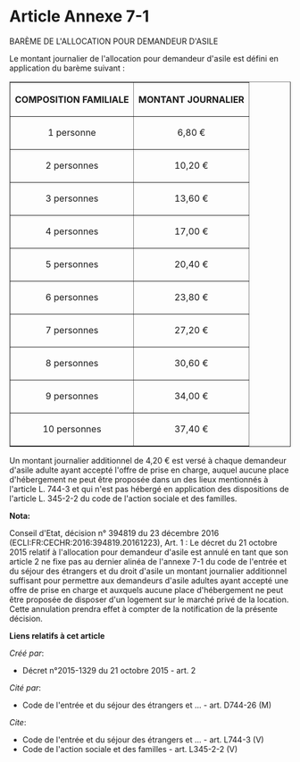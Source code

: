 # Article Annexe 7-1

BARÈME DE L'ALLOCATION POUR DEMANDEUR D'ASILE 

Le montant journalier de l'allocation pour demandeur d'asile est défini en application du barème suivant : 

<table border="1">
  <tbody>
    <tr>
      <th>

COMPOSITION FAMILIALE 

</th>
      <th>

MONTANT JOURNALIER 

</th>
    </tr>
    <tr>
      <td align="center">

1 personne 

</td>
      <td align="center">

6,80 € 

</td>
    </tr>
    <tr>
      <td align="center">

2 personnes 

</td>
      <td align="center">

10,20 € 

</td>
    </tr>
    <tr>
      <td align="center">

3 personnes 

</td>
      <td align="center">

13,60 € 

</td>
    </tr>
    <tr>
      <td align="center">

4 personnes 

</td>
      <td align="center">

17,00 € 

</td>
    </tr>
    <tr>
      <td align="center">

5 personnes 

</td>
      <td align="center">

20,40 € 

</td>
    </tr>
    <tr>
      <td align="center">

6 personnes 

</td>
      <td align="center">

23,80 € 

</td>
    </tr>
    <tr>
      <td align="center">

7 personnes 

</td>
      <td align="center">

27,20 € 

</td>
    </tr>
    <tr>
      <td align="center">

8 personnes 

</td>
      <td align="center">

30,60 € 

</td>
    </tr>
    <tr>
      <td align="center">

9 personnes 

</td>
      <td align="center">

34,00 € 

</td>
    </tr>
    <tr>
      <td align="center">

10 personnes 

</td>
      <td align="center">

37,40 € 

</td>
    </tr>
  </tbody>
</table>

Un montant journalier additionnel de 4,20 € est versé à chaque demandeur d'asile adulte ayant accepté l'offre de prise en
charge, auquel aucune place d'hébergement ne peut être proposée dans un des lieux mentionnés à l'article L. 744-3 et qui
n'est pas hébergé en application des dispositions de l'article L. 345-2-2 du code de l'action sociale et des familles.

**Nota:**

Conseil d'Etat, décision n° 394819 du 23 décembre 2016 (ECLI:FR:CECHR:2016:394819.20161223), Art. 1 : Le décret du 21 octobre
2015 relatif à l'allocation pour demandeur d'asile est annulé en tant que son article 2 ne fixe pas au dernier alinéa de
l'annexe 7-1 du code de l'entrée et du séjour des étrangers et du droit d'asile un montant journalier additionnel suffisant
pour permettre aux demandeurs d'asile adultes ayant accepté une offre de prise en charge et auxquels aucune place
d'hébergement ne peut être proposée de disposer d'un logement sur le marché privé de la location. Cette annulation prendra
effet à compter de la notification de la présente décision.

**Liens relatifs à cet article**

_Créé par_:

  - Décret n°2015-1329 du 21 octobre 2015 - art. 2

_Cité par_:

  - Code de l'entrée et du séjour des étrangers et ... - art. D744-26 (M)

_Cite_:

  - Code de l'entrée et du séjour des étrangers et ... - art. L744-3 (V)
  - Code de l'action sociale et des familles - art. L345-2-2 (V)
